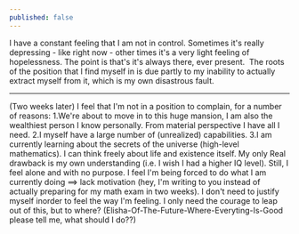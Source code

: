 ```yaml
---
published: false
---
```

I have a constant feeling that I am not in control. Sometimes it's really depressing - like right now - other times it's a very light feeling of hopelessness. The point is that's it's always there, ever present. 
The roots of the position that I find myself in is due partly to my inability to actually extract myself from it, which is my own disastrous fault.
***
(Two weeks later)
I feel that I'm not in a position to complain, for a number of reasons:
1.We're about to move in to this huge mansion, I am also the wealthiest person I know personally. From  material perspective I have all I need.
2.I myself have a large number of (unrealized) capabilities.
3.I am currently learning about the secrets of the universe (high-level mathematics). I can think freely about life and existence itself. My only Real drawback is my own understanding (i.e. I wish I had a higher IQ level).
Still, I feel alone and with no purpose. I feel I'm being forced to do what I am currently doing ==> lack motivation (hey, I'm writing to you instead of actually preparing for my math exam in two weeks). I don't need to justify myself inorder to feel the way I'm feeling.
I only need the courage to leap out of this, but to where? (Elisha-Of-The-Future-Where-Everyting-Is-Good please tell me, what should I do??)
